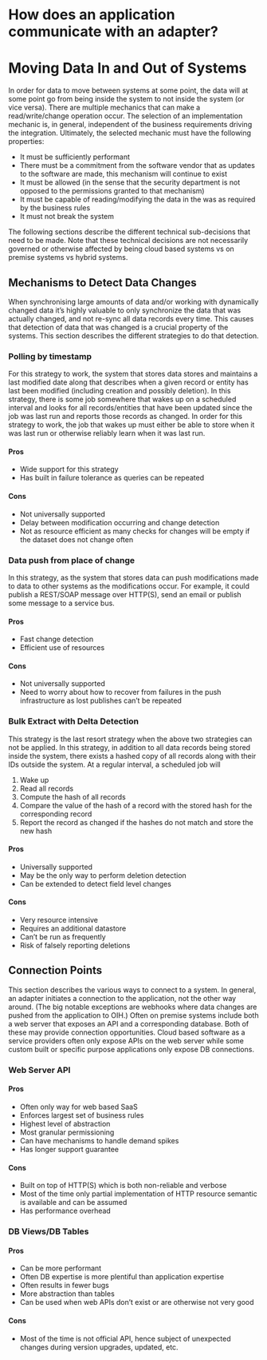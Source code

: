 # How does an application communicate with an adapter?

# Moving Data In and Out of Systems

In order for data to move between systems at some point, the data will at some point go from being inside the system to not inside the system (or vice versa).  There are multiple mechanics that can make a read/write/change operation occur.  The selection of an implementation mechanic is, in general, independent of the business requirements driving the integration.  Ultimately, the selected mechanic must have the following properties:

- It must be sufficiently performant
- There must be a commitment from the software vendor that as updates to the software are made, this mechanism will continue to exist
- It must be allowed (in the sense that the security department is not opposed to the permissions granted to that mechanism)
- It must be capable of reading/modifying the data in the was as required by the business rules
- It must not break the system

The following sections describe the different technical sub-decisions that need to be made.  Note that these technical decisions are not necessarily governed or otherwise affected by being cloud based systems vs on premise systems vs hybrid systems.


## Mechanisms to Detect Data Changes
When synchronising large amounts of data and/or working with dynamically changed data it’s highly valuable to only synchronize the data that was actually changed, and not re-sync all data records every time. This causes that detection of data that was changed is a crucial property of the systems. This section describes the different strategies to do that detection.

### Polling by timestamp
For this strategy to work, the system that stores data stores and maintains a last modified date along that describes when a given record or entity has last been modified (including creation and possibly deletion).  In this strategy, there is some job somewhere that wakes up on a scheduled interval and looks for all records/entities that have been updated since the job was last run and reports those records as changed.  In order for this strategy to work, the job that wakes up must either be able to store when it was last run or otherwise reliably learn when it was last run.

#### Pros

- Wide support for this strategy
- Has built in failure tolerance as queries can be repeated

#### Cons

- Not universally supported
- Delay between modification occurring and change detection
- Not as resource efficient as many checks for changes will be empty if the dataset does not change often

### Data push from place of change
In this strategy, as the system that stores data can push modifications made to data to other systems as the modifications occur.  For example, it could publish a REST/SOAP message over HTTP(S), send an email or publish some message to a service bus.

#### Pros

- Fast change detection
- Efficient use of resources

#### Cons

- Not universally supported
- Need to worry about how to recover from failures in the push infrastructure as lost publishes can’t be repeated

### Bulk Extract with Delta Detection
This strategy is the last resort strategy when the above two strategies can not be applied.  In this strategy, in addition to all data records being stored inside the system, there exists a hashed copy of all records along with their IDs outside the system.  At a regular interval, a scheduled job will

1. Wake up
2. Read all records
3. Compute the hash of all records
4. Compare the value of the hash of a record with the stored hash for the corresponding record
5. Report the record as changed if the hashes do not match and store the new hash

#### Pros

- Universally supported
- May be the only way to perform deletion detection
- Can be extended to detect field level changes

#### Cons

- Very resource intensive
- Requires an additional datastore
- Can’t be run as frequently
- Risk of falsely reporting deletions

## Connection Points
This section describes the various ways to connect to a system.  In general, an adapter initiates a connection to the application, not the other way around. (The big notable exceptions are webhooks where data changes are pushed from the application to OIH.)  Often on premise systems include both a web server that exposes an API and a corresponding database.  Both of these may provide connection opportunities.  Cloud based software as a service providers often only expose APIs on the web server while some custom built or specific purpose applications only expose DB connections.
### Web Server API
#### Pros

- Often only way for web based SaaS
- Enforces largest set of business rules
- Highest level of abstraction
- Most granular permissioning
- Can have mechanisms to handle demand spikes
- Has longer support guarantee

#### Cons

- Built on top of HTTP(S) which is both non-reliable and verbose
- Most of the time only partial implementation of HTTP resource semantic is available and can be assumed
- Has performance overhead

### DB Views/DB Tables
#### Pros

- Can be more performant
- Often DB expertise is more plentiful than application expertise
- Often results in fewer bugs
- More abstraction than tables
- Can be used when web APIs don’t exist or are otherwise not very good

#### Cons

- Most of the time is not official API, hence subject of unexpected changes during version upgrades, updated, etc.
